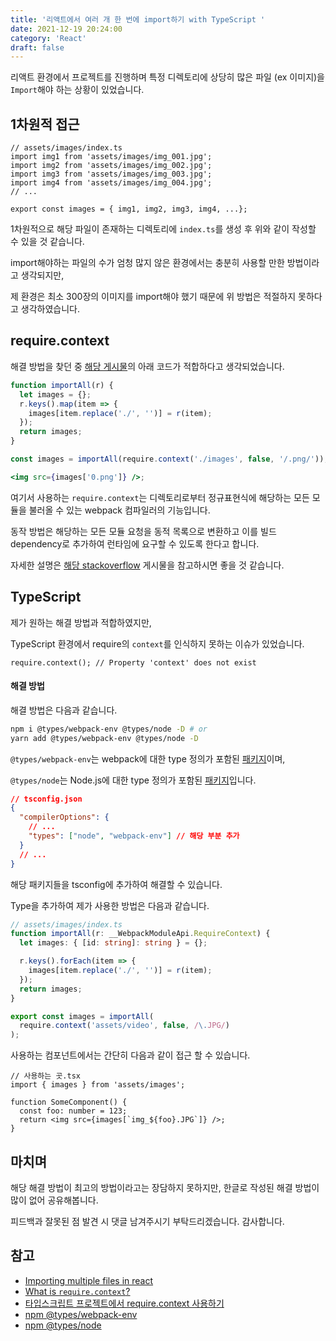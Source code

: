 ```yaml
---
title: '리액트에서 여러 개 한 번에 import하기 with TypeScript '
date: 2021-12-19 20:24:00
category: 'React'
draft: false
---
```


리액트 환경에서 프로젝트를 진행하며 특정 디렉토리에 상당히 많은 파일 (ex 이미지)을 `Import`해야 하는 상황이 있었습니다.

## 1차원적 접근

```tsx
// assets/images/index.ts
import img1 from 'assets/images/img_001.jpg';
import img2 from 'assets/images/img_002.jpg';
import img3 from 'assets/images/img_003.jpg';
import img4 from 'assets/images/img_004.jpg';
// ...

export const images = { img1, img2, img3, img4, ...};
```

1차원적으로 해당 파일이 존재하는 디렉토리에 `index.ts`를 생성 후 위와 같이 작성할 수 있을 것 같습니다.

import해야하는 파일의 수가 엄청 많지 않은 환경에서는 충분히 사용할 만한 방법이라고 생각되지만,

제 환경은 최소 300장의 이미지를 import해야 했기 때문에 위 방법은 적절하지 못하다고 생각하였습니다.

## require.context

해결 방법을 찾던 중 [해당 게시물](https://stackoverflow.com/questions/44607396/importing-multiple-files-in-react)의 아래 코드가 적합하다고 생각되었습니다.

```jsx
function importAll(r) {
  let images = {};
  r.keys().map(item => {
    images[item.replace('./', '')] = r(item);
  });
  return images;
}

const images = importAll(require.context('./images', false, '/.png/'));

<img src={images['0.png']} />;
```

여기서 사용하는 `require.context`는 디렉토리로부터 정규표현식에 해당하는 모든 모듈을 불러올 수 있는 webpack 컴파일러의 기능입니다.

동작 방법은 해당하는 모든 모듈 요청을 동적 목록으로 변환하고 이를 빌드 dependency로 추가하여 런타임에 요구할 수 있도록 한다고 합니다.

자세한 설명은 [해당 stackoverflow](https://stackoverflow.com/questions/54059179/what-is-require-context) 게시물을 참고하시면 좋을 것 같습니다.

## TypeScript

제가 원하는 해결 방법과 적합하였지만,

TypeScript 환경에서 require의 `context`를 인식하지 못하는 이슈가 있었습니다.

```tsx
require.context(); // Property 'context' does not exist
```

#### 해결 방법

해결 방법은 다음과 같습니다.

```bash
npm i @types/webpack-env @types/node -D # or
yarn add @types/webpack-env @types/node -D
```

`@types/webpack-env`는 webpack에 대한 type 정의가 포함된 [패키지](https://www.npmjs.com/package/@types/webpack-env)이며,

`@types/node`는 Node.js에 대한 type 정의가 포함된 [패키지](https://www.npmjs.com/package/@types/node)입니다.

```json
// tsconfig.json
{
  "compilerOptions": {
    // ...
    "types": ["node", "webpack-env"] // 해당 부분 추가
  }
  // ...
}
```

해당 패키지들을 tsconfig에 추가하여 해결할 수 있습니다.

Type을 추가하여 제가 사용한 방법은 다음과 같습니다.

```ts
// assets/images/index.ts
function importAll(r: __WebpackModuleApi.RequireContext) {
  let images: { [id: string]: string } = {};

  r.keys().forEach(item => {
    images[item.replace('./', '')] = r(item);
  });
  return images;
}

export const images = importAll(
  require.context('assets/video', false, /\.JPG/)
);
```

사용하는 컴포넌트에서는 간단히 다음과 같이 접근 할 수 있습니다.

```tsx
// 사용하는 곳.tsx
import { images } from 'assets/images';

function SomeComponent() {
  const foo: number = 123;
  return <img src={images[`img_${foo}.JPG`]} />;
}
```

## 마치며

해당 해결 방법이 최고의 방법이라고는 장담하지 못하지만, 한글로 작성된 해결 방법이 많이 없어 공유해봅니다.

피드백과 잘못된 점 발견 시 댓글 남겨주시기 부탁드리겠습니다. 감사합니다.

## 참고

- [Importing multiple files in react](https://stackoverflow.com/questions/44607396/importing-multiple-files-in-react)
- [What is `require.context`?](https://stackoverflow.com/questions/54059179/what-is-require-context)
- [타입스크립트 프로젝트에서 require.context 사용하기](https://webcache.googleusercontent.com/search?q=cache:Z4xxAh2EK6EJ:https://merrily-code.tistory.com/138+&cd=1&hl=ko&ct=clnk&gl=kr&client=firefox-b-d)
- [npm @types/webpack-env](https://www.npmjs.com/package/@types/webpack-env)
- [npm @types/node](https://www.npmjs.com/package/@types/node)
